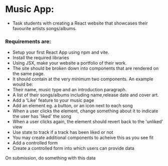 # Music App:
- Task students with creating a React website that showcases their favourite artists songs/albums.
### Requirements are:
- Setup your first React App using npm and vite.
- Install the required libraries
- Using JSX, make your website a portfolio of their work.
- The site should be broken down into components that are rendered on the same page.
- It should contain at the very minimum two components. An example would be:
- Their name, music type and an introduction paragraph.
- A list of their songs/albums including name,release date and cover art.
- Add a 'Like' feature to your music page
- Add an element eg. a button, or an icon next to each song
- When a user clicks the element, change something about it to indicate the user has 'liked' the song
- When a user clicks again, the element should revert back to the 'unliked' view
- Use state to track if a track has been liked or not
- You may create additional components to acheive this as you see fit
- Add a controlled form
- Create a controlled form into which users can provide data

 On submission, do something with this data
